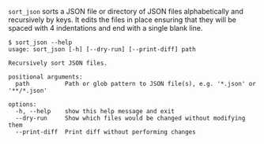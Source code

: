 `sort_json` sorts a JSON file or directory of JSON files alphabetically and recursively by keys. It edits the files in place ensuring that they will be spaced with 4 indentations and end with a single blank line.

```aiignore
$ sort_json --help
usage: sort_json [-h] [--dry-run] [--print-diff] path

Recursively sort JSON files.

positional arguments:
  path          Path or glob pattern to JSON file(s), e.g. '*.json' or '**/*.json'

options:
  -h, --help    show this help message and exit
  --dry-run     Show which files would be changed without modifying them
  --print-diff  Print diff without performing changes
```

